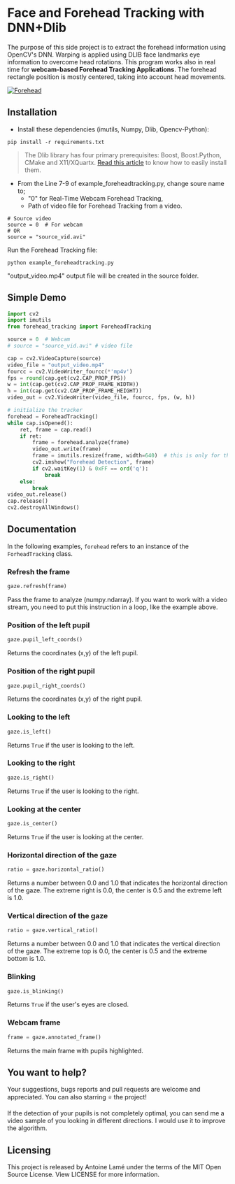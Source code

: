 # Face and Forehead Tracking with DNN+Dlib

The purpose of this side project is to extract the forehead information using OpenCV's DNN. Warping is applied using DLIB face landmarks eye information to overcome head rotations.
This program works also in real time for **webcam-based Forehead Tracking Applications**. The forehead rectangle position is mostly centered, taking into account head movements.

[![Forehead](https://media.giphy.com/media/fPtLnPU6xFWj9s8Fqe/giphy.gif)](https://youtu.be/7b_rWvnbYHk)


## Installation

- Install these dependencies (imutils, Numpy, Dlib, Opencv-Python):

```
pip install -r requirements.txt
```

> The Dlib library has four primary prerequisites: Boost, Boost.Python, CMake and X11/XQuartx. [Read this article](https://www.pyimagesearch.com/2017/03/27/how-to-install-dlib/) to know how to easily install them.

- From the Line 7-9 of example_foreheadtracking.py, change soure name to;
  - "0" for Real-Time Webcam Forehead Tracking,
  - Path of video file for Forehead Tracking from a video. 


```
# Source video
source = 0  # For webcam
# OR
source = "source_vid.avi"
```

Run the Forehead Tracking file:

```
python example_foreheadtracking.py
```

"output_video.mp4" output file will be created in the source folder.


## Simple Demo
```python
import cv2
import imutils
from forehead_tracking import ForeheadTracking

source = 0  # Webcam
# source = "source_vid.avi" # video file

cap = cv2.VideoCapture(source)
video_file = "output_video.mp4"
fourcc = cv2.VideoWriter_fourcc(*'mp4v')
fps = round(cap.get(cv2.CAP_PROP_FPS))
w = int(cap.get(cv2.CAP_PROP_FRAME_WIDTH))
h = int(cap.get(cv2.CAP_PROP_FRAME_HEIGHT))
video_out = cv2.VideoWriter(video_file, fourcc, fps, (w, h))

# initialize the tracker
forehead = ForeheadTracking()
while cap.isOpened():
    ret, frame = cap.read()
    if ret:
        frame = forehead.analyze(frame)
        video_out.write(frame)
        frame = imutils.resize(frame, width=640)  # this is only for the imshow window
        cv2.imshow("Forehead Detection", frame)
        if cv2.waitKey(1) & 0xFF == ord('q'):
            break
    else:
        break
video_out.release()
cap.release()
cv2.destroyAllWindows()
```

## Documentation

In the following examples, `forehead` refers to an instance of the `ForheadTracking` class.

### Refresh the frame

```python
gaze.refresh(frame)
```

Pass the frame to analyze (numpy.ndarray). If you want to work with a video stream, you need to put this instruction in a loop, like the example above.

### Position of the left pupil

```python
gaze.pupil_left_coords()
```

Returns the coordinates (x,y) of the left pupil.

### Position of the right pupil

```python
gaze.pupil_right_coords()
```

Returns the coordinates (x,y) of the right pupil.

### Looking to the left

```python
gaze.is_left()
```

Returns `True` if the user is looking to the left.

### Looking to the right

```python
gaze.is_right()
```

Returns `True` if the user is looking to the right.

### Looking at the center

```python
gaze.is_center()
```

Returns `True` if the user is looking at the center.

### Horizontal direction of the gaze

```python
ratio = gaze.horizontal_ratio()
```

Returns a number between 0.0 and 1.0 that indicates the horizontal direction of the gaze. The extreme right is 0.0, the center is 0.5 and the extreme left is 1.0.

### Vertical direction of the gaze

```python
ratio = gaze.vertical_ratio()
```

Returns a number between 0.0 and 1.0 that indicates the vertical direction of the gaze. The extreme top is 0.0, the center is 0.5 and the extreme bottom is 1.0.

### Blinking

```python
gaze.is_blinking()
```

Returns `True` if the user's eyes are closed.

### Webcam frame

```python
frame = gaze.annotated_frame()
```

Returns the main frame with pupils highlighted.

## You want to help?

Your suggestions, bugs reports and pull requests are welcome and appreciated. You can also starring ⭐️ the project!

If the detection of your pupils is not completely optimal, you can send me a video sample of you looking in different directions. I would use it to improve the algorithm.

## Licensing

This project is released by Antoine Lamé under the terms of the MIT Open Source License. View LICENSE for more information.
